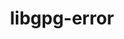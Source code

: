 ---
title: "libgpg-error"
layout: cache
categories: [package, v0.20.1]
meta: {"versions": ["1.47"], "compilers": ["gcc@=11.1.0", "gcc@=11.3.0", "gcc@=7.3.1", "gcc@=7.5.0"], "oss": ["amzn2", "ubuntu18.04", "ubuntu20.04", "ubuntu22.04"], "platforms": ["linux"], "targets": ["aarch64", "neoverse_n1", "ppc64le", "x86_64_v3"], "stacks": ["aws-ahug", "aws-ahug-aarch64", "data-vis-sdk", "e4s", "e4s-power", "radiuss", "root", "tutorial"], "num_specs": 8, "num_specs_by_stack": {"aws-ahug-aarch64": 2, "root": 8, "aws-ahug": 1, "radiuss": 1, "e4s-power": 1, "data-vis-sdk": 1, "e4s": 1, "tutorial": 1}}
spec_details: [{"hash": "dnwdeeqc7wn6ejmyy2clol4jmb24dmnd", "compiler": "gcc@=7.3.1", "versions": ["1.47"], "os": "amzn2", "platform": "linux", "target": "aarch64", "variants": ["build_system=autotools"], "stacks": ["aws-ahug-aarch64", "root"], "size": "-", "tarball": "https://binaries.spack.io/v0.20.1/build_cache/linux-amzn2-aarch64/gcc-7.3.1/libgpg-error-1.47/linux-amzn2-aarch64-gcc-7.3.1-libgpg-error-1.47-dnwdeeqc7wn6ejmyy2clol4jmb24dmnd.spack"}, {"hash": "5wvzt5fbeybsu7y4mwkssi5hmbrdvpj3", "compiler": "gcc@=7.3.1", "versions": ["1.47"], "os": "amzn2", "platform": "linux", "target": "neoverse_n1", "variants": ["build_system=autotools"], "stacks": ["aws-ahug-aarch64", "root"], "size": "-", "tarball": "https://binaries.spack.io/v0.20.1/build_cache/linux-amzn2-neoverse_n1/gcc-7.3.1/libgpg-error-1.47/linux-amzn2-neoverse_n1-gcc-7.3.1-libgpg-error-1.47-5wvzt5fbeybsu7y4mwkssi5hmbrdvpj3.spack"}, {"hash": "l4ofvby3lk2y34xb2t66plt3n2xu7ddq", "compiler": "gcc@=7.3.1", "versions": ["1.47"], "os": "amzn2", "platform": "linux", "target": "x86_64_v3", "variants": ["build_system=autotools"], "stacks": ["aws-ahug", "root"], "size": "-", "tarball": "https://binaries.spack.io/v0.20.1/build_cache/linux-amzn2-x86_64_v3/gcc-7.3.1/libgpg-error-1.47/linux-amzn2-x86_64_v3-gcc-7.3.1-libgpg-error-1.47-l4ofvby3lk2y34xb2t66plt3n2xu7ddq.spack"}, {"hash": "t2gpr2nbwxgtqg3ftv3frv6wwhbjtael", "compiler": "gcc@=7.5.0", "versions": ["1.47"], "os": "ubuntu18.04", "platform": "linux", "target": "x86_64_v3", "variants": ["build_system=autotools"], "stacks": ["root", "radiuss"], "size": "-", "tarball": "https://binaries.spack.io/v0.20.1/build_cache/linux-ubuntu18.04-x86_64_v3/gcc-7.5.0/libgpg-error-1.47/linux-ubuntu18.04-x86_64_v3-gcc-7.5.0-libgpg-error-1.47-t2gpr2nbwxgtqg3ftv3frv6wwhbjtael.spack"}, {"hash": "ndb6aoltcfcsirb6bas5lbk7ilfegbzj", "compiler": "gcc@=11.1.0", "versions": ["1.47"], "os": "ubuntu20.04", "platform": "linux", "target": "ppc64le", "variants": ["build_system=autotools"], "stacks": ["root", "e4s-power"], "size": "-", "tarball": "https://binaries.spack.io/v0.20.1/build_cache/linux-ubuntu20.04-ppc64le/gcc-11.1.0/libgpg-error-1.47/linux-ubuntu20.04-ppc64le-gcc-11.1.0-libgpg-error-1.47-ndb6aoltcfcsirb6bas5lbk7ilfegbzj.spack"}, {"hash": "r3kma7xl3nmtjvpv5u63ir6nmarhuhuw", "compiler": "gcc@=11.1.0", "versions": ["1.47"], "os": "ubuntu20.04", "platform": "linux", "target": "x86_64_v3", "variants": ["build_system=autotools"], "stacks": ["data-vis-sdk", "root"], "size": "-", "tarball": "https://binaries.spack.io/v0.20.1/build_cache/linux-ubuntu20.04-x86_64_v3/gcc-11.1.0/libgpg-error-1.47/linux-ubuntu20.04-x86_64_v3-gcc-11.1.0-libgpg-error-1.47-r3kma7xl3nmtjvpv5u63ir6nmarhuhuw.spack"}, {"hash": "d6tecqrj5yru67ftkhstqgphawv5qph4", "compiler": "gcc@=11.1.0", "versions": ["1.47"], "os": "ubuntu20.04", "platform": "linux", "target": "x86_64_v3", "variants": ["build_system=autotools"], "stacks": ["root", "e4s"], "size": "-", "tarball": "https://binaries.spack.io/v0.20.1/build_cache/linux-ubuntu20.04-x86_64_v3/gcc-11.1.0/libgpg-error-1.47/linux-ubuntu20.04-x86_64_v3-gcc-11.1.0-libgpg-error-1.47-d6tecqrj5yru67ftkhstqgphawv5qph4.spack"}, {"hash": "5cg5zz6ivyudwmilucxq3s5guu5e5jyf", "compiler": "gcc@=11.3.0", "versions": ["1.47"], "os": "ubuntu22.04", "platform": "linux", "target": "x86_64_v3", "variants": ["build_system=autotools"], "stacks": ["root", "tutorial"], "size": "-", "tarball": "https://binaries.spack.io/v0.20.1/build_cache/linux-ubuntu22.04-x86_64_v3/gcc-11.3.0/libgpg-error-1.47/linux-ubuntu22.04-x86_64_v3-gcc-11.3.0-libgpg-error-1.47-5cg5zz6ivyudwmilucxq3s5guu5e5jyf.spack"}]
---